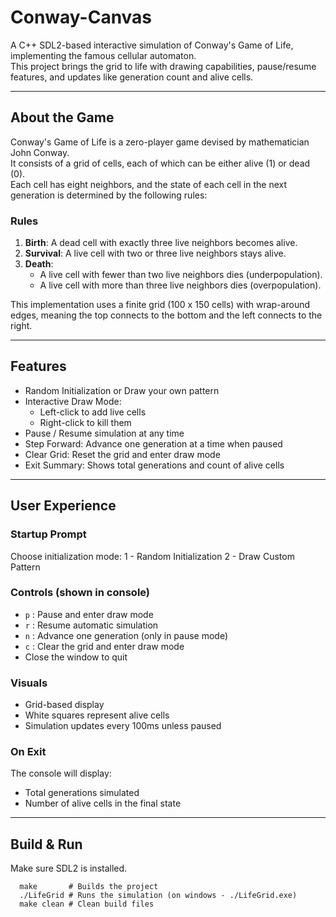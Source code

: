 # Conway-Canvas

A C++ SDL2-based interactive simulation of Conway's Game of Life, implementing the famous cellular automaton.  
This project brings the grid to life with drawing capabilities, pause/resume features, and updates like generation count and alive cells.

---

## About the Game

Conway's Game of Life is a zero-player game devised by mathematician John Conway.  
It consists of a grid of cells, each of which can be either alive (1) or dead (0).  
Each cell has eight neighbors, and the state of each cell in the next generation is determined by the following rules:

### Rules

1. **Birth**: A dead cell with exactly three live neighbors becomes alive.  
2. **Survival**: A live cell with two or three live neighbors stays alive.  
3. **Death**:  
   - A live cell with fewer than two live neighbors dies (underpopulation).  
   - A live cell with more than three live neighbors dies (overpopulation).

This implementation uses a finite grid (100 x 150 cells) with wrap-around edges, meaning the top connects to the bottom and the left connects to the right.

---

## Features

- Random Initialization or Draw your own pattern  
- Interactive Draw Mode:  
  - Left-click to add live cells  
  - Right-click to kill them  
- Pause / Resume simulation at any time  
- Step Forward: Advance one generation at a time when paused  
- Clear Grid: Reset the grid and enter draw mode  
- Exit Summary: Shows total generations and count of alive cells

---

## User Experience

### Startup Prompt

Choose initialization mode:                                                                                                                                  1 - Random Initialization                                                                                                                                    2 - Draw Custom Pattern

### Controls (shown in console)

- `p` : Pause and enter draw mode  
- `r` : Resume automatic simulation  
- `n` : Advance one generation (only in pause mode)  
- `c` : Clear the grid and enter draw mode  
- Close the window to quit

### Visuals

- Grid-based display  
- White squares represent alive cells  
- Simulation updates every 100ms unless paused

### On Exit

The console will display:

- Total generations simulated  
- Number of alive cells in the final state

---
## Build & Run
Make sure SDL2 is installed.


      make       # Builds the project
      ./LifeGrid # Runs the simulation (on windows - ./LifeGrid.exe)
      make clean # Clean build files
